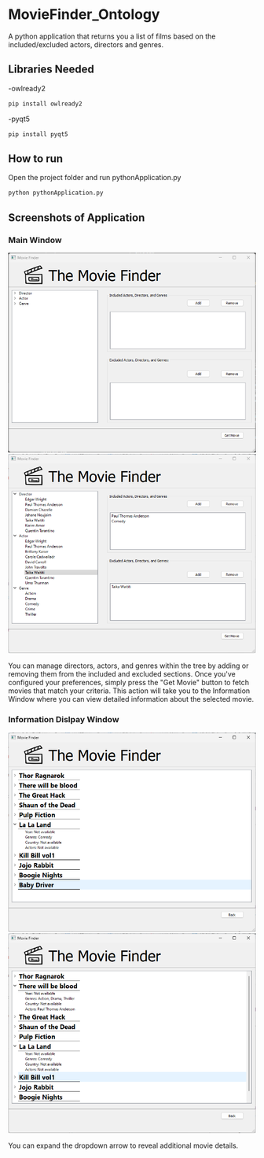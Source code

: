 # MovieFinder_Ontology
A python application that returns you a list of films based on the included/excluded actors, directors and genres.

## Libraries Needed
-owlready2

```bash
pip install owlready2
```
-pyqt5

```bash
pip install pyqt5
```
## How to run
Open the project folder and run pythonApplication.py
```bash
python pythonApplication.py
```
## Screenshots of Application
### Main Window
![Main Window](mainwindow.png)
![Main Window](mainwindow1.png)

You can manage directors, actors, and genres within the tree by adding or removing them from the included and excluded sections. Once you've configured your preferences, simply press the "Get Movie" button to fetch movies that match your criteria. This action will take you to the Information Window where you can view detailed information about the selected movie.

### Information Dislpay Window
![Info Window](detailswindow.png)
![Info Window](detailswindow1.png)

You can expand the dropdown arrow to reveal additional movie details.
